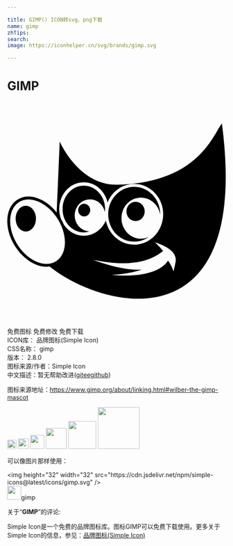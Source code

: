 ```yaml
---

title: GIMP() ICON转svg、png下载
name: gimp
zhTips: 
search: 
image: https://iconhelper.cn/svg/brands/gimp.svg

---
```


# GIMP  <small style="font-size: 60%;font-weight: 100"></small>

<div id="svg" class="svg-wrap">
<svg role="img" viewBox="0 0 24 24" xmlns="http://www.w3.org/2000/svg"><title>GIMP icon</title><path d="M23.58 2.4c-.963 1.206-2.55 6.476-11.46 6.71-4.253.112-6.36-4.731-6.36-4.731l-.334 7.771c-.831-1.042-1.945-1.705-3.014-1.74a2.23 2.23 0 00-1.441.441c-.663.502-.977 1.345-.97 2.28.006.934.33 1.965.97 2.896.64.931 1.476 1.587 2.324 1.89.456.164.916.214 1.35.157C10.674 22.882 26.797 26.557 23.58 2.4zM8.404 8.85c1.265 0 2.314.94 2.614 2.196.484-1.19 1.614-2.027 2.931-2.027 1.758 0 3.178 1.49 3.178 3.322 0 1.833-1.42 3.334-3.178 3.334-1.531 0-2.81-1.14-3.115-2.644-.437.978-1.353 1.666-2.43 1.666-.915 0-1.716-.497-2.203-1.246a5.726 5.726 0 00-.289-.567 3.118 3.118 0 01-.205-1.113c0-1.604 1.198-2.922 2.697-2.922zm0 .36c-1.284 0-2.33 1.138-2.33 2.561s1.046 2.559 2.33 2.559c.214 0 .417-.043.614-.102a1.676 1.759 0 01-1.614-1.756 1.676 1.759 0 011.676-1.758 1.676 1.759 0 011.635 1.373c.012-.105.029-.207.029-.316 0-1.423-1.056-2.56-2.34-2.56zm5.545.131c-1.576 0-2.86 1.334-2.86 3 0 1.667 1.284 3.008 2.86 3.008.591 0 1.14-.188 1.596-.512a2.146 2.252 0 01-.858.19 2.146 2.252 0 01-2.144-2.252 2.146 2.252 0 012.144-2.252 2.146 2.252 0 012.112 1.845l.003-.026c0-1.667-1.277-3-2.853-3zm-11.545 1.39c1.038.035 2.206.77 3.008 1.936.606.882.914 1.866.92 2.727.006.861-.282 1.589-.846 2.016-.564.426-1.31.48-2.082.205-.772-.277-1.564-.883-2.17-1.764-.605-.881-.911-1.867-.917-2.728-.007-.862.282-1.589.845-2.016a1.92 1.92 0 011.242-.375zm11.69.245a1.006 1.056 0 00-1.006 1.059 1.006 1.056 0 001.006 1.054 1.006 1.056 0 001.005-1.054 1.006 1.056 0 00-1.005-1.059zm-5.645.22a.662.695 0 00-.662.694.662.695 0 00.662.697.662.695 0 00.662-.697.662.695 0 00-.662-.693zm-6.414.223a1.118 1.408 0 00-1.119 1.407 1.118 1.408 0 001.12 1.408 1.118 1.408 0 001.116-1.408 1.118 1.408 0 00-1.117-1.407zm14.176 3.998s1.487.435 2.011 1.145c.523.708.194 1.145.057 2.05-.202-.528-.407-.942-.621-1.183-.81 1.259-3.104 1.858-6.18 1.559 1.38-.072 2.451-.288 3.301-.584-1.4.09-3.214-.27-5.365-1.067 4.262.895 6.433.063 7.703-.966-.335-.455-.906-.954-.906-.954z"/></svg>
</div>
<detail full-name='gimp'></detail>

<div class="detail-page">
<p>
<span><span class="badge-success badge">免费图标</span> <span class="badge-success badge">免费修改</span>  <span class="badge-success badge">免费下载</span> </span>
<br/>
<span>
ICON库：
<span class="badge-secondary badge">品牌图标(Simple Icon)</span> 
</span>
<br/>
<span>
CSS名称：
<span class="badge-secondary badge">gimp</span> 
</span>

<br/>
<span>
版本：
<span class="badge-secondary badge">2.8.0</span> 
</span>
<br/>
<span>图标来源/作者：<span class="badge-light badge">Simple Icon</span></span> 
<br/>
<span class="zh-detail">中文描述：暂无<span class="help-link"><span>帮助改进</span>(<a href="https://gitee.com/liuwave/icon-helper/edit/master/json/brands/gimp.json" target="_blank" rel="noopener noreferrer">gitee</a><a href="https://github.com/liuwave/icon-helper/edit/master/json/brands/gimp.json" target="_blank" rel="noopener noreferrer">github</a></span>)</span><br/>
</p>
</div><div class="description description alert alert-light"><p>图标来源地址：<a href="https://www.gimp.org/about/linking.html#wilber-the-gimp-mascot" target="_blank" rel="noopener noreferrer">https://www.gimp.org/about/linking.html#wilber-the-gimp-mascot</a></p></div>
<div class="alert alert-dark">
<img height="21" width="21" src="https://cdn.jsdelivr.net/npm/simple-icons@latest/icons/gimp.svg" />
<img height="24" width="24" src="https://cdn.jsdelivr.net/npm/simple-icons@latest/icons/gimp.svg" />
<img height="32" width="32" src="https://cdn.jsdelivr.net/npm/simple-icons@latest/icons/gimp.svg" />
<img height="48" width="48" src="https://cdn.jsdelivr.net/npm/simple-icons@latest/icons/gimp.svg" />
<img height="64" width="64" src="https://cdn.jsdelivr.net/npm/simple-icons@latest/icons/gimp.svg" />
<img height="96" width="96" src="https://cdn.jsdelivr.net/npm/simple-icons@latest/icons/gimp.svg" />

</div>
<div>
  <p>可以像图片那样使用：    
  </p>
  <div class="alert alert-primary" style="font-size: 14px">
    &lt;img height="32" width="32" src="https://cdn.jsdelivr.net/npm/simple-icons@latest/icons/gimp.svg" /&gt;
    <copy-btn content='<img height="32" width="32" src="https://cdn.jsdelivr.net/npm/simple-icons@latest/icons/gimp.svg" />'></copy-btn>
  </div>
  <div class="alert alert-secondary">
    <img height="32" width="32" src="https://cdn.jsdelivr.net/npm/simple-icons@latest/icons/gimp.svg" />gimp
    <copy-btn content="gimp" btn-title="复制图标名称"></copy-btn>
  </div>
</div>
<div class="icon-detail__container">
<p>关于“<b>GIMP</b>”的评论:</p>
</div>
<Vssue title="关于“GIMP”的评论" />
<div><p>Simple Icon是一个免费的品牌图标库。图标GIMP可以免费下载使用。更多关于  Simple Icon的信息，参见：<a target="_blank" href="https://iconhelper.cn/brands.html">品牌图标(Simple Icon)</a>
</p></div>
